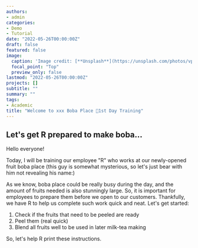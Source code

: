 ```yaml
---
authors:
- admin
categories:
- Demo
- Tutorial
date: "2022-05-26T00:00:00Z"
draft: false
featured: false
image:
  caption: 'Image credit: [**Unsplash**](https://unsplash.com/photos/vpOeXr5wmR4)'
  focal_point: "Top"
  preview_only: false
lastmod: "2022-05-26T00:00:00Z"
projects: []
subtitle: ""
summary: ""
tags:
- Academic
title: "Welcome to xxx Boba Place 🥤1st Day Training"
---
```


## **Let's get R prepared to make boba...**
Hello everyone! 

Today, I will be training our employee "R" who works at our newly-opened fruit boba place (this guy is somewhat mysterious, so let's just bear with him not revealing his name:)

As we know, boba place could be really busy during the day, and the amount of fruits needed is also stunningly large. So, it is important for employees to prepare them before we open to our customers. Thankfully, we have R to help us complete such work quick and neat. Let's get started:

1. Check if the fruits that need to be peeled are ready
2. Peel them (real quick)
3. Blend all fruits well to be used in later milk-tea making

So, let's help R print these instructions.


